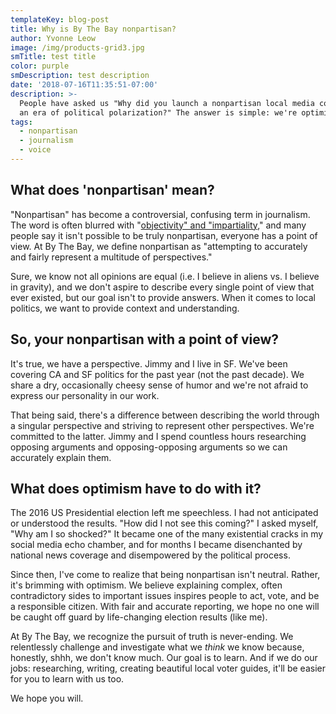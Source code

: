 ```yaml
---
templateKey: blog-post
title: Why is By The Bay nonpartisan?
author: Yvonne Leow
image: /img/products-grid3.jpg
smTitle: test title
color: purple
smDescription: test description
date: '2018-07-16T11:35:51-07:00'
description: >-
  People have asked us "Why did you launch a nonpartisan local media company in
  an era of political polarization?" The answer is simple: we're optimists.
tags:
  - nonpartisan
  - journalism
  - voice
---
```

## What does 'nonpartisan' mean?

"Nonpartisan" has become a controversial, confusing term in journalism. The word is often blurred with "[objectivity" and "impartiality](http://pressthink.org/2010/11/the-view-from-nowhere-questions-and-answers/)," and many people say it isn't possible to be truly nonpartisan, everyone has a point of view. At By The Bay, we define nonpartisan as "attempting to accurately and fairly represent a multitude of perspectives." 

Sure, we know not all opinions are equal (i.e. I believe in aliens vs. I believe in gravity), and we don't aspire to describe every single point of view that ever existed, but our goal isn't to provide answers. When it comes to local politics, we want to provide context and understanding. 

## So, your nonpartisan with a point of view? 

It's true, we have a perspective. Jimmy and I live in SF. We've been covering CA and SF politics for the past year (not the past decade). We share a dry, occasionally cheesy sense of humor and we're not afraid to express our personality in our work. 

That being said, there's a difference between describing the world through a singular perspective and striving to represent other perspectives. We're committed to the latter. Jimmy and I spend countless hours researching opposing arguments and opposing-opposing arguments so we can accurately explain them. 

## What does optimism have to do with it?

The 2016 US Presidential election left me speechless. I had not anticipated or understood the results. "How did I not see this coming?" I asked myself, "Why am I so shocked?" It became one of the many existential cracks in my social media echo chamber, and for months I became disenchanted by national news coverage and disempowered by the political process.  

Since then, I've come to realize that being nonpartisan isn't neutral. Rather, it's brimming with optimism. We believe explaining complex, often contradictory sides to important issues inspires people to act, vote, and be a responsible citizen. With fair and accurate reporting, we hope no one will be caught off guard by life-changing election results (like me).   

At By The Bay, we recognize the pursuit of truth is never-ending. We relentlessly challenge and investigate what we _think_ we know because, honestly, shhh, we don't know much. Our goal is to learn. And if we do our jobs: researching, writing, creating beautiful local voter guides, it'll be easier for you to learn with us too. 

We hope you will.
